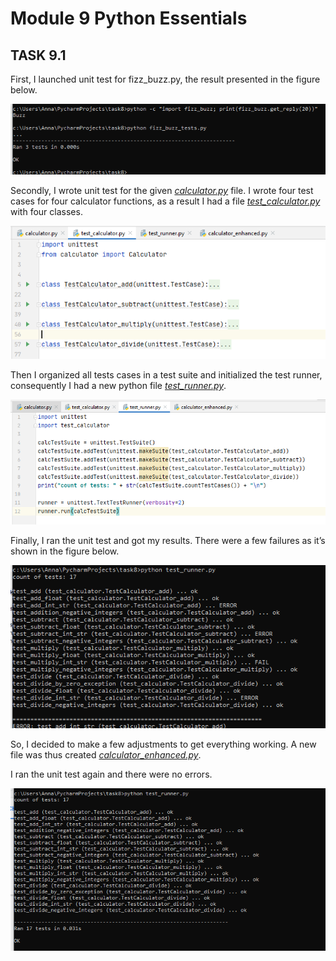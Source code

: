 # Module 9 Python Essentials

## TASK 9.1

First, I launched unit test for fizz_buzz.py, the result presented in the figure below.

![Screenshot1](./Images/Screenshot1.png)

Secondly, I wrote unit test for the given [*calculator.py*](./calculator.py) file. I wrote four test cases for four calculator functions, as a result I had a file [*test_calculator.py*](./test_calculator.py) with four classes. 

![Screenshot3](./Images/Screenshot3.png)

Then I organized all tests cases in a test suite and initialized the test runner, consequently I had a new python file [*test_runner.py*](./test_runner.py).

![Screenshot4](./Images/Screenshot4.png)

Finally, I ran the unit test and got my results. There were a few failures as it’s shown in the figure below.

![Screenshot5](./Images/Screenshot5.png)

So, I decided to make a few adjustments to get everything working. A new file was thus created [*calculator_enhanced.py*](./calculator_enhanced.py).

I ran the unit test again and there were no errors. 

![Screenshot2](./Images/Screenshot2.png)




